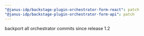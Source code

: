 ```yaml
---
"@janus-idp/backstage-plugin-orchestrator-form-react": patch
"@janus-idp/backstage-plugin-orchestrator-form-api": patch
---
```


backport all orchestrator commits since release 1.2